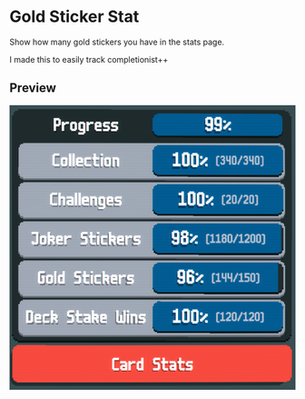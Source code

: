 # Gold Sticker Stat
Show how many gold stickers you have in the stats page.

I made this to easily track completionist++

## Preview
![preview](preview.png)
